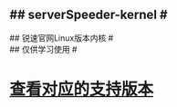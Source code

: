 #\#  serverSpeeder-kernel  #                 
----------------------------               
#\# 锐速官网Linux版本内核  #                 
#\#      仅供学习使用      #
#  [查看对应的支持版本](http://my.serverspeeder.com/ls.do?m=availables)  #

